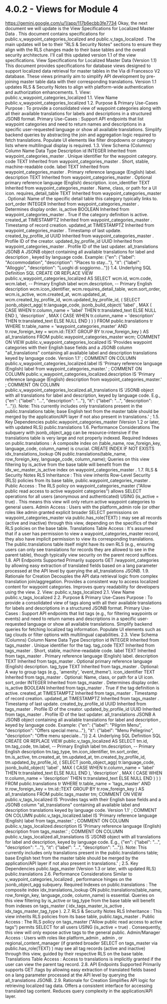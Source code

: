 # 4.0.2 - Views for Module 4

  https://gemini.google.com/u/1/app/117b6ecbb3fe7734 Okay, the next document we 
will update is the View Specifications for Localized Master Data . This 
document contains specifications for public.v_waypoint_categories_localized and 
public.v_tags_localized . The main updates will be to their "RLS & Security 
Notes" sections to ensure they align with the RLS changes made to their base 
tables and the overall security architecture. I'll call this updated version 
1.1 of the view specifications. View Specifications for Localized Master Data 
(Version 1.1) This document provides specifications for database views designed 
to support localized data retrieval for master tables in the Via di Francesco 
V2 database. These views primarily aim to simplify API development by 
pre-joining master table data with their corresponding translations. Version 
1.1 updates RLS & Security Notes to align with platform-wide authentication and 
authorization enhancements. 1. View: public.v_waypoint_categories_localized 
1.1. View Name public.v_waypoint_categories_localized 1.2. Purpose & Primary 
Use-Cases Purpose : To provide a consolidated view of waypoint categories along 
with all their available translations for labels and descriptions in a 
structured JSONB format. Primary Use-Cases : Support API endpoints that list 
waypoint categories and need to return names and descriptions in a specific 
user-requested language or show all available translations. Simplify backend 
queries by abstracting the join and aggregation logic required to fetch 
translations. Populate UI elements like filter dropdowns or category lists 
where multilingual display is required. 1.3. View Schema (Columns) Column Name 
Data Type Description id INTEGER Inherited from waypoint_categories_master . 
Unique identifier for the waypoint category. code TEXT Inherited from 
waypoint_categories_master . Short, stable, machine-readable code. label TEXT 
Inherited from waypoint_categories_master . Primary reference language 
(English) label. description TEXT Inherited from waypoint_categories_master . 
Optional primary reference language (English) description. icon_identifier TEXT 
Inherited from waypoint_categories_master . Name, class, or path for a UI icon. 
requires_detail_table TEXT Inherited from waypoint_categories_master . 
Optional: Name of the specific detail table this category typically links to. 
sort_order INTEGER Inherited from waypoint_categories_master . Determines 
display order. is_active BOOLEAN Inherited from waypoint_categories_master . 
True if the category definition is active. created_at TIMESTAMPTZ Inherited 
from waypoint_categories_master . Timestamp of record creation. updated_at 
TIMESTAMPTZ Inherited from waypoint_categories_master . Timestamp of last 
update. created_by_profile_id UUID Inherited from waypoint_categories_master . 
Profile ID of the creator. updated_by_profile_id UUID Inherited from 
waypoint_categories_master . Profile ID of the last updater. all_translations 
JSONB A JSONB object containing all available translations for label and 
description , keyed by language code. Example: {"en": {"label": 
"Accommodation", "description": "Places to stay..."}, "it": {"label": 
"Alloggio", "description": "Luoghi di soggiorno..."}} 1.4. Underlying SQL 
Definition SQL CREATE OR REPLACE VIEW public.v_waypoint_categories_localized AS 
SELECT wcm.id, wcm.code, wcm.label, -- Primary English label wcm.description, 
-- Primary English description wcm.icon_identifier, wcm.requires_detail_table, 
wcm.sort_order, wcm.is_active, wcm.created_at, wcm.updated_at, 
wcm.created_by_profile_id, wcm.updated_by_profile_id, ( SELECT 
jsonb_object_agg( tr.language_code, jsonb_build_object( 'label' , MAX ( CASE 
WHEN tr.column_name = 'label' THEN tr.translated_text ELSE NULL END ), 
'description' , MAX ( CASE WHEN tr.column_name = 'description' THEN 
tr.translated_text ELSE NULL END ) ) ) FROM public.translations tr WHERE 
tr.table_name = 'waypoint_categories_master' AND tr.row_foreign_key = 
wcm.id::TEXT GROUP BY tr.row_foreign_key ) AS all_translations FROM 
public.waypoint_categories_master wcm; COMMENT ON VIEW 
public.v_waypoint_categories_localized IS 'Provides waypoint categories with 
their English base fields and a JSONB column "all_translations" containing all 
available label and description translations keyed by language code. Version 
1.1' ; COMMENT ON COLUMN public.v_waypoint_categories_localized.label IS 
'Primary reference language (English) label from waypoint_categories_master.' ; 
COMMENT ON COLUMN public.v_waypoint_categories_localized.description IS 
'Primary reference language (English) description from 
waypoint_categories_master.' ; COMMENT ON COLUMN 
public.v_waypoint_categories_localized.all_translations IS 'JSONB object with 
all translations for label and description, keyed by language code. E.g., 
{"en": {"label": "...", "description": "..."}, "it": {"label": "...", 
"description": "..."}}. Note: This currently includes only translations present 
in the public.translations table; base English text from the master table 
should be merged by the application/API layer if not also present in 
translations.' ; 1.5. Key Dependencies public.waypoint_categories_master 
(Version 1.2 or later, with updated RLS) public.translations 1.6. Performance 
Considerations The subquery with jsonb_object_agg can be resource-intensive if 
the translations table is very large and not properly indexed. Required Indexes 
on public.translations : A composite index on (table_name, row_foreign_key, 
language_code, column_name) is crucial. CREATE INDEX IF NOT EXISTS 
idx_translations_lookup ON public.translations(table_name, row_foreign_key, 
language_code, column_name); Queries on this view filtering by is_active from 
the base table will benefit from the idx_wc_master_is_active index on 
waypoint_categories_master . 1.7. RLS & Security Notes RLS Inheritance : This 
view inherits Row-Level Security (RLS) policies from its base table, 
public.waypoint_categories_master . Public Access : The RLS policy on 
waypoint_categories_master ("Allow public read access to active waypoint 
categories") allows SELECT operations for all users (anonymous and 
authenticated) USING (is_active = true) . This means this view will only return 
active waypoint categories to general users. Admin Access : Users with the 
platform_admin role (or other roles like admin granted explicit broader SELECT 
permissions on waypoint_categories_master via public.has_role(TEXT) ) may see 
all records (active and inactive) through this view, depending on the specifics 
of their RLS policies on the base table. Translations Table Access : It's 
assumed that if a user has permission to view a waypoint_categories_master 
record, they also have implicit permission to view its corresponding 
translations. The public.translations table itself might have its own RLS 
(e.g., ensuring users can only see translations for records they are allowed to 
see in the parent table), though typically view security on the parent record 
suffices. 1.8. API Endpoints Supported Primarily supports GET 
/waypoint_categories by allowing easy extraction of translated fields based on 
a lang parameter processed at the API level by querying the all_translations 
JSONB. 1.9. Rationale for Creation Decouples the API data retrieval logic from 
complex translation join/aggregation. Provides a consistent way to access 
localized content for waypoint categories. Improves query readability for 
developers using the view. 2. View: public.v_tags_localized 2.1. View Name 
public.v_tags_localized 2.2. Purpose & Primary Use-Cases Purpose : To provide a 
consolidated view of tags along with all their available translations for 
labels and descriptions in a structured JSONB format. Primary Use-Cases : 
Support API endpoints that list tags (e.g., for filtering waypoints or events) 
and need to return names and descriptions in a specific user-requested language 
or show all available translations. Simplify backend queries for fetching 
localized tag information. Populate UI elements such as tag clouds or filter 
options with multilingual capabilities. 2.3. View Schema (Columns) Column Name 
Data Type Description id INTEGER Inherited from tags_master . Unique identifier 
for the tag. tag_code TEXT Inherited from tags_master . Short, stable, 
machine-readable code. label TEXT Inherited from tags_master . Primary 
reference language (English) label. description TEXT Inherited from tags_master 
. Optional primary reference language (English) description. tag_type TEXT 
Inherited from tags_master . Optional: A way to group tags (e.g., 'amenity', 
'event_theme'). icon_identifier TEXT Inherited from tags_master . Optional: 
Name, class, or path for a UI icon. sort_order INTEGER Inherited from 
tags_master . Determines display order. is_active BOOLEAN Inherited from 
tags_master . True if the tag definition is active. created_at TIMESTAMPTZ 
Inherited from tags_master . Timestamp of record creation. updated_at 
TIMESTAMPTZ Inherited from tags_master . Timestamp of last update. 
created_by_profile_id UUID Inherited from tags_master . Profile ID of the 
creator. updated_by_profile_id UUID Inherited from tags_master . Profile ID of 
the last updater. all_translations JSONB A JSONB object containing all 
available translations for label and description , keyed by language code. 
Example: {"en": {"label": "Pilgrim Menu", "description": "Offers special 
menu..."}, "it": {"label": "Menu Pellegrino", "description": "Offre menu 
speciale..."}} 2.4. Underlying SQL Definition SQL CREATE OR REPLACE VIEW 
public.v_tags_localized AS SELECT tm.id, tm.tag_code, tm.label, -- Primary 
English label tm.description, -- Primary English description tm.tag_type, 
tm.icon_identifier, tm.sort_order, tm.is_active, tm.created_at, tm.updated_at, 
tm.created_by_profile_id, tm.updated_by_profile_id, ( SELECT jsonb_object_agg( 
tr.language_code, jsonb_build_object( 'label' , MAX ( CASE WHEN tr.column_name 
= 'label' THEN tr.translated_text ELSE NULL END ), 'description' , MAX ( CASE 
WHEN tr.column_name = 'description' THEN tr.translated_text ELSE NULL END ) ) ) 
FROM public.translations tr WHERE tr.table_name = 'tags_master' AND 
tr.row_foreign_key = tm.id::TEXT GROUP BY tr.row_foreign_key ) AS 
all_translations FROM public.tags_master tm; COMMENT ON VIEW 
public.v_tags_localized IS 'Provides tags with their English base fields and a 
JSONB column "all_translations" containing all available label and description 
translations keyed by language code. Version 1.1' ; COMMENT ON COLUMN 
public.v_tags_localized.label IS 'Primary reference language (English) label 
from tags_master.' ; COMMENT ON COLUMN public.v_tags_localized.description IS 
'Primary reference language (English) description from tags_master.' ; COMMENT 
ON COLUMN public.v_tags_localized.all_translations IS 'JSONB object with all 
translations for label and description, keyed by language code. E.g., {"en": 
{"label": "...", "description": "..."}, "it": {"label": "...", "description": 
"..."}}. Note: This currently includes only translations present in the 
public.translations table; base English text from the master table should be 
merged by the application/API layer if not also present in translations.' ; 
2.5. Key Dependencies public.tags_master (Version 1.3 or later, with updated 
RLS) public.translations 2.6. Performance Considerations Similar to 
v_waypoint_categories_localized , performance hinges on the jsonb_object_agg 
subquery. Required Indexes on public.translations : The composite index 
idx_translations_lookup ON public.translations(table_name, row_foreign_key, 
language_code, column_name) is essential. Queries on this view filtering by 
is_active or tag_type from the base table will benefit from indexes on 
tags_master ( idx_tags_master_is_active , idx_tags_master_tag_type ). 2.7. RLS 
& Security Notes RLS Inheritance : This view inherits RLS policies from its 
base table, public.tags_master . Public Access : The RLS policy on tags_master 
("Allow public read access to active tags") permits SELECT for all users USING 
(is_active = true) . Consequently, this view will only expose active tags to 
the general public. Admin/Manager Access : Users with roles like platform_admin 
, admin , or regional_content_manager (if granted broader SELECT on tags_master 
via public.has_role(TEXT) ) may see all tag records (active and inactive) 
through this view, guided by their respective RLS on the base table. 
Translations Table Access : Access to translations is implicitly granted if the 
user can view the parent tag record. 2.8. API Endpoints Supported Primarily 
supports GET /tags by allowing easy extraction of translated fields based on a 
lang parameter processed at the API level by querying the all_translations 
JSONB. 2.9. Rationale for Creation Simplifies API logic for retrieving 
localized tag data. Offers a consistent interface for accessing translated tag 
content. Reduces query complexity in the application/API layer. 
